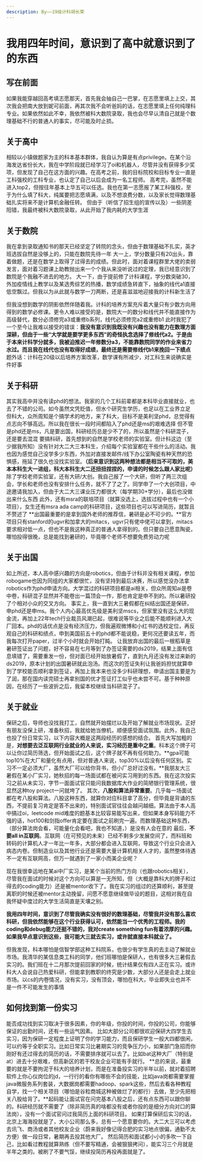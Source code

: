 ```yaml
---
description: By——19级计科胡长荣
---
```


# 我用四年时间，意识到了高中就意识到了的东西

## 写在前面

如果我能穿越回高考填志愿那天，首先我会抽自己一巴掌，在志愿里填上上交，其次我会把南大放到妮可前面，再其次我不会听爸妈的话，在志愿里填上任何纯理科专业。如果依然如此不幸，我依然被科大数院录取，我也会尽早认清自己就是个数理基础不行的普通人的事实，尽可能及时止损。

## 关于高中

相较以小镇做题家为主的科本基本群体，我自认为算是有点privilege。在某个沿海发达省份长大，我在中学阶段就已经学习了oi和机器人，尽管并没有获得多少奖项，但发现了自己在这方面的兴趣。在高考之前，我的目标院校和目标专业一直是工科强校的工科专业，也认定了自己以后会成为一名工程师。 高考完，虽然不能进入top2，但按往年基本上华五可以任选。我也在第一志愿报了某工科强校，至于为什么填了科大，纯属要把志愿填满，以及不想浪费分数，以及家长觉得数理基础扎实将来不是计算机金融任转。 但由于（听信了招生组的宣传以及）一些阴差阳错，我最终被科大数院录取，从此开始了我内耗的大学生涯

## 关于数院

我在拿到录取通知书的那天已经坚定了转院的念头，但由于数理基础不扎实，英才班选拔自然是没够上的，只能在数院先待一年 大一上，学分数量只有20出头，靠着做题，还是在数学上取得了过得去的成绩。但此时，面对着课程群里大佬的卖弱发言，面对着习题课上助教抛出来一个个我从来没听说过的定理，我已经意识到了数院是个我融不进去的地方。 大一下，由于提前修了计科课程，学分数突破30，外加疫情线上教学以及某选秀综艺的热播，数学成绩急转直下，抽象的线代a1直接低空飘过。但我以为从此就与数学一刀两断，还是喜滋滋地迎接我的计科新生活了

但我没想到数学的阴影依然伴随着我。计科的培养方案充斥着大量只有少数方向用得到的数学必修课。更令人难以接受的是，数院大一的数分和线代并不能直接作为高级替代，数分必须修完a3或重修b系列，线代必须修完a2或重修b1 此时我犯了一个至今让我难以接受的错误：**我没有意识到我既没有兴趣也没有能力在数理方面深耕，但由于一些“大学就是要学更多东西”的奇怪执念选择了修线代a2。于是由于本来计科学分就多，我被迫推迟一年修数分a3，不能靠数院同学的作业来省力水过。而且我在线代也没有取得好成绩，最终还是需要修线代b1来挽回一下绩点** 题外话：计科在20级以后培养方案改革，数学课有所减少，对工科生来说确实是件好事

## 关于科研

其实我高中并没有读phd的想法。我家的几个工科前辈都是本科毕业直接就业，也去了不错的公司。如今虽然文凭贬值，但水个研究生学历，也足以在工业界立足 但科大，众所周知是个搞学术的地方，来了科大，目标不是美利坚phd，总觉得有点志向不够高远。所以我在很长一段时间都陷入了phd还是ms的艰难选择 但不管是phd还是ms，凡是要出国，科研经历总是少不了的，所以虽然是个科研混子，还是要去混混 要搞科研，首先想到的自然是学校老师的实验室。但计科这边（至少据我所知）没有针对大二大三本科生，介绍每个实验室都在干些什么的活动。我也因为感觉自己没学多少东西，外加对直接发邮件/线下办公室陶瓷有种天然的恐惧感，拖延了很久也没找实验室。**（后来意识到这两种想法都是相当不可取的，美本本科生大一进组，科大本科生大二还扭扭捏捏的，申请的时候怎么跟人家比呢）** 除了学校老师实验室，还有大研/大创。我自己报了一个大研，但听了两三次组会，学长和老师也没有安排什么任务，就不了了之了。同学申了一个大创项目，中途邀请我加入，但由于大二大三课业压力都很大（每学期30+学分），最后也没做出来什么东西 此外，还有msra的联培项目（就算没选上，选拔过程中也有一个小项目），女生还有msra ada camp的科研项目，这些项目也可以写进简历，就暂且不赘述了 **出国最重要的是拿到国外老师的推荐信，暑研是必不可少的。**官方项目只有stanford的ugvr和加拿大的mitacs，ugvr只有佬中佬可以拿到，mitacs要求相对低一点，但也不是我这种真正的普通人拿得到的。但只要自己愿意陶瓷，哪怕投得很晚，总是能找到暑研的，毕竟哪个老师不想要免费劳动力呢

## 关于出国

如上所述，本人高中感兴趣的方向是robotics，但由于计科并没有相关课程，参加robogame也因为同组的大家都很忙，没有坚持到最后决赛，所以感觉没办法拿robotics作为phd申请方向。大学混过的科研项目都是ai相关，但众所周知ai是卷中卷，科研混子显然并不能卷出一篇顶会一作，那也肯定是申不到的。所以暑研投了个相对小众的交叉方向。 事实上，我一直到大三暑假都在纠结出国还是保研，申phd还是申ms。我个人内心最高优先级是美利坚mscs，但家里没有这么大的现金流，再加上22年tech行业裁员风潮已起，很难说等毕业之后能不能顺利进入大厂回本。phd的话优点是没有经济压力，但我遍观微博和小红书的选校定位，再反观自己的科研和绩点，申到美国前五十的phd都不能说稳，更何况还要读五年，而我每次打开paper，过半个小时就会开始打盹。 让我放弃出国的最后一根稻草是暑研签证出了问题，好不容易在七月等到了办签证需要的ds2019，结果上面有信息填错了，需要重发一份，但对面已经开始放暑假了，直到九月还没有发过来新的ds2019，原本计划的出国暑研就此泡汤。而这次的签证失利让我爸妈担忧就算申到了学校能否顺利拿到签证，再加上我本来也没多少科研理想，申请出国主要是为了润，那在国内读完硕士再拿别国的优才签证打工似乎也未尝不可。基于种种原因，在经历了一些波折之后，我留本校继续当科研混子了。

## 关于就业

保研之后，导师也没找我打工，自然就开始摆烂以及开始了解就业市场现状。正好有朋友没保上研，准备秋招，我就给她当僚机，顺便感受面试氛围。此外，我自己也投了份日常实习，以下内容大概是这两段经历的感想的结合。 首先大写加粗的是，**对想要去泛互联网行业就业的人来说，实习经历是重中之重**。科本这个牌子可以让你过简历筛选，但开始面试之后，这个牌子就不再有任何助力。**gpa可能top10%在大厂和量化有点用，但对普通人来说，top30%以后没有任何区别。实习不一定必须大厂，虽然大厂可以给你背书，但小厂总好过没有。**我朋友大三暑假在某小厂实习，她秋招的每一场面试都在被问实习用到的东西。我在这次投实习之前从未实习，字节一面面试官只能问我数据库大作业的简陋银行管理系统，很显然这种toy project一问就垮了。 其次，**八股和算法非常重要**。几乎每一场面试都在考八股和算法。八股这种东西，就算你对应科目拿了高分，但毕竟是背诵的东西，不提前复习肯定是答不出来的，特别面试官往往会越问越细。算法由于本人高中搞过oi，leetcode mid难度的题基本比较容易能写出来，但如果本身写码能力不强的话，hot100和剑指offer肯定要在面试之前刷完一遍。而数理基础这种东西，（部分算法岗会看，可能量化会看吧，我也不知道，）是没有人会在意的 最后，**不要all in互联网**。互联网（在可预见的未来）已经不剩多少发展空间了，而科班和转码的计算机人才一年比一年多，大部分都会进入互联网，导致这个行业只会进入病态内卷。但制造业以及其他行业还是需要大量计算机相关人才的，虽然整体待遇不一定有互联网高，但万一就遇到了一家小而美企业呢？

现在我很幸运地在某ai中厂实习，是某个当前的热门方向（也跟robotics相关），尽管我在面试的时候对这个方向可以算是一无所知，但（大概是靠科大的牌子和过得去的coding能力）还是被mentor收下了。我在实习的组过的还算顺利，甚至提离职的时候还被mentor主动挽留，问愿不愿意继续做毕设的题目，这相对我在自我怀疑中度过的大学生活简直是天壤之别。

**我用四年时间，意识到了尽管我确实没有很好的数理基础，尽管我并没有那么喜欢科研，但我依然能够在这个行业获得认可，依然能当一个优秀的工程师。我的coding和debug能力还挺不错的，我对create something fun有着浓厚的兴趣。如果我早点意识到这些，我可能大三就去实习，或许就直接本科就业了。**

但我发现，科本哪怕是信智学部这种工科院系，也很少有学生真的去主动了解就业市场。我清华的某信息类工科的同学，他们班哪怕是保研人，也有很多大三暑假去实习的。我们班在十二月那次提前回家的时候，统计结果仅有四人正在实习。或许科大人会说自己热爱科研，但能拿到教职的终究是少数，大部分人还是会走上就业市场。以cs的内卷情况，没有实习，没有顶会，哪怕在科大，毕业即失业也并不是一件不可能发生的事情

## 如何找到第一份实习

能否成功找到实习取决于很多因素，你的年级，你投的时间，你投的公司，你能够保证的出勤时间，还有一些运气因素。 比如大部分公司都很欢迎保研大四学生去实习，因为保研一定程度上证明了你的学习能力，而且保研学生一般大四都很闲，可以约等于全职实习。比如日常实习比暑期实习的竞争压力小，如果部门急招而你刚好有还过得去的简历的话，不需要排序就可以去了。比如bat这种大厂（特别是at）进去十分艰难，但高新区的若干校友企业可能有手就行。 **总的来说，最重要的就是不要拘泥于科大的培养计划，而是在准备投实习的半年以前，就对着招聘软件上你心仪岗位的jd，一行行的看你有哪些不会的技能，比如java岗都需要掌握java微服务系列套装，大数据岗都需要hadoop、spark这些，然后去看各种教程自学，找一个相关项目（哪怕是谷粒商城这种被做烂了的都行）去做，至少先把相关八股给背了。**起码能让面试官在问完基本八股之后，还有点东西可以跟你聊的。科研经历就不需要了（除非简历真的啥都没有或者你投的是细分方向对口的算法岗），没有一个面试官问过我简历上面的科研项目。 如果打算保研后实习的话，北京上海海投就是了，大小公司那么多，总有一个愿意要你的。大二大三可以考虑去讯飞、商汤或者其他校友企业（蔚来我好像记得合肥的实习地点很偏，通勤不太方便）做一段日常，暑期再去投其他大厂。 然后简历和面试都小小的多吹一下自己，比如看过教程就算熟练（但不要写精通，会被狠狠拷问），能实习三个月就是半年之类的。被刷了不要气馁，继续投简历再投再面就是了。

